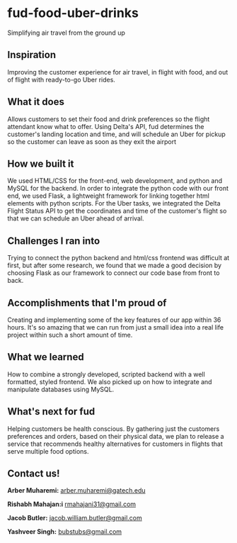 # fud-food-uber-drinks
Simplifying air travel from the ground up

## Inspiration
Improving the customer experience for air travel, in flight with food, and out of flight with ready-to-go Uber rides.

## What it does
Allows customers to set their food and drink preferences so the flight attendant know what to offer. Using Delta's API, fud determines the customer's landing location and time, and will schedule an Uber for pickup so the customer can leave as soon as they exit the airport 

## How we built it
We used HTML/CSS for the front-end, web development, and python and MySQL for the backend. In order to integrate the python code with our front end, we used Flask, a lightweight framework for linking together html elements with python scripts. For the Uber tasks, we integrated the Delta Flight Status API to get the coordinates and time of the customer's flight so that we can schedule an Uber ahead of arrival.

## Challenges I ran into
Trying to connect the python backend and html/css frontend was difficult at first, but after some research, we found that we made a good decision by choosing Flask as our framework to connect our code base from front to back.

## Accomplishments that I'm proud of
Creating and implementing some of the key features of our app within 36 hours. It's so amazing that we can run from just a small idea into a real life project within such a short amount of time.

## What we learned
How to combine a strongly developed, scripted backend with a well formatted, styled frontend. We also picked up on how to integrate and manipulate databases using MySQL.

## What's next for fud
Helping customers be health conscious. By gathering just the customers preferences and orders, based on their physical data, we plan to release a service that recommends healthy alternatives for customers in flights that serve multiple food options.

## Contact us!
**Arber Muharemi:**
arber.muharemi@gatech.edu

**Rishabh Mahajan:i**
rmahajani31@gmail.com

**Jacob Butler:**
jacob.william.butler@gmail.com

**Yashveer Singh:**
bubstubs@gmail.com
